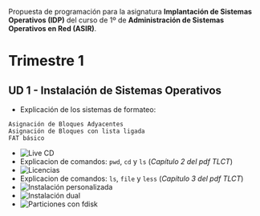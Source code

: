 
Propuesta de programación para la asignatura **Implantación de Sistemas Operativos (IDP)** 
del curso de 1º de **Administración de Sistemas Operativos en Red (ASIR)**.

# Trimestre 1

## UD 1 - Instalación de Sistemas Operativos
* Explicación de los sistemas de formateo:
```
Asignación de Bloques Adyacentes
Asignación de Bloques con lista ligada
FAT básico
```
* ![Live CD](https://github.com/dvarrui/libro-de-actividades/tree/master/actividades/idp/live-cd)
* Explicacion de comandos: `pwd`, `cd` y `ls` (*Capítulo 2 del pdf TLCT*)
* ![Licencias](https://github.com/dvarrui/libro-de-actividades/tree/master/actividades/idp/licencias)
* Explicacion de comandos: `ls`, `file` y `less` (*Capítulo 3 del pdf TLCT*)
* ![Instalación personalizada](https://github.com/dvarrui/libro-de-actividades/tree/master/actividades/idp/instalacion-personalizada)
* ![Instalación dual](https://github.com/dvarrui/libro-de-actividades/tree/master/actividades/idp/instalacion-dual)
* ![Particiones con fdisk](https://github.com/dvarrui/libro-de-actividades/tree/master/actividades/idp/particiones)

